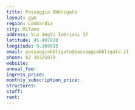```yaml
---
title: Passaggio Obbligato
layout: gym
region: Lombardia
city: Milano
address: Via degli Imbriani 17
latitude: 45.497928
longitude: 9.169915
email: passaggiobbligato@passaggiobbligato.it
phone: 02 39325079
website: 
annual_fee: 
ingress_price: 
monthly_subscription_price: 
structures: 
staff: 
rent: 
---
```


